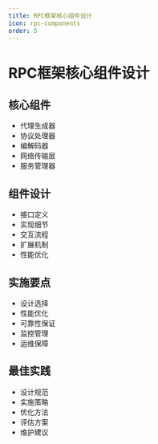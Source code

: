 ```yaml
---
title: RPC框架核心组件设计
icon: rpc-components
order: 5
---
```


# RPC框架核心组件设计

## 核心组件
- 代理生成器
- 协议处理器
- 编解码器
- 网络传输层
- 服务管理器

## 组件设计
- 接口定义
- 实现细节
- 交互流程
- 扩展机制
- 性能优化

## 实施要点
- 设计选择
- 性能优化
- 可靠性保证
- 监控管理
- 运维保障

## 最佳实践
- 设计规范
- 实施策略
- 优化方法
- 评估方案
- 维护建议
